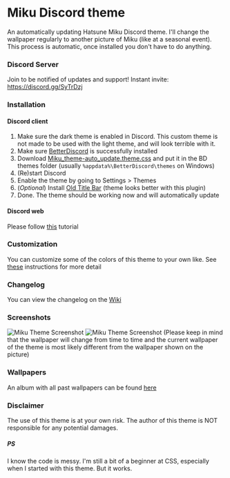 # Miku Discord theme

An automatically updating Hatsune Miku Discord theme. I'll change the wallpaper regularly to another picture of Miku (like at a seasonal event). This process is automatic, once installed you don't have to do anything.

### Discord Server
Join to be notified of updates and support!
Instant invite: https://discord.gg/SyTrDzj

### Installation
#### Discord client
1. Make sure the dark theme is enabled in Discord. This custom theme is not made to be used with the light theme, and will look terrible with it.
2. Make sure [BetterDiscord](https://github.com/rauenzi/BetterDiscordApp/releases/tag/0.3.0i) is successfully installed
3. Download [Miku_theme-auto_update.theme.css](https://github.com/MythikAngel/miku-discord-theme/releases) and put it in the BD themes folder (usually `%appdata%\BetterDiscord\themes` on Windows)
4. (Re)start Discord
5. Enable the theme by going to Settings > Themes
6. (_Optional_) Install [Old Title Bar](https://github.com/mwittrien/BetterDiscordAddons/tree/master/Plugins/OldTitleBar) (theme looks better with this plugin)
7. Done. The theme should be working now and will automatically update

#### Discord web
Please follow [this](https://github.com/MythikAngel/miku-discord-theme/wiki/Installing-the-theme-on-Discord-web) tutorial

### Customization
You can customize some of the colors of this theme to your own like. See [these](https://github.com/MythikAngel/miku-discord-theme/wiki/Customizing-colors) instructions for more detail

### Changelog
You can view the changelog on the [Wiki](https://github.com/MythikAngel/miku-discord-theme/wiki/Changelog)

### Screenshots
![Miku Theme Screenshot](https://i.imgur.com/4PFXjXE.png)
![Miku Theme Screenshot](https://i.imgur.com/WcdlBda.png)
(Please keep in mind that the wallpaper will change from time to time and the current wallpaper of the theme is most likely different from the wallpaper shown on the picture)

### Wallpapers
An album with all past wallpapers can be found [here](https://imgur.com/a/5wOsk)

### Disclaimer
The use of this theme is at your own risk. The author of this theme is NOT responsible for any potential damages.

##### PS
I know the code is messy. I'm still a bit of a beginner at CSS, especially when I started with this theme. But it works.
